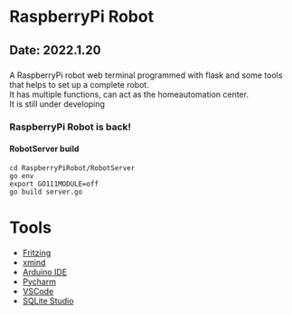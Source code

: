 # RaspberryPi Robot #
## Date: 2022.1.20<br> ##
### 
A RaspberryPi robot web terminal programmed with flask and some tools that helps to set up a complete robot.<br>
It has multiple functions, can act as the homeautomation center.<br>
It is still under developing<br>

### RaspberryPi Robot is back! ###

#### RobotServer build ####
`cd RaspberryPiRobot/RobotServer`  
`go env`  
`export GO111MODULE=off`  
`go build server.go`  

# Tools #
* [Fritzing](http://fritzing.org)
* [xmind](http://www.xmind.net/)
* [Arduino IDE](http://arduino.cc/en/Main/Software)
* [Pycharm]()
* [VSCode]()
* [SQLite Studio]()